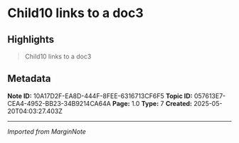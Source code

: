 # Child10 links to a doc3

## Highlights

> Child10 links to a doc3

## Metadata

**Note ID:** 10A17D2F-EA8D-444F-8FEE-6316713CF6F5
**Topic ID:** 057613E7-CEA4-4952-BB23-34B9214CA64A
**Page:** 1.0
**Type:** 7
**Created:** 2025-05-20T04:03:27.403Z

---
*Imported from MarginNote*